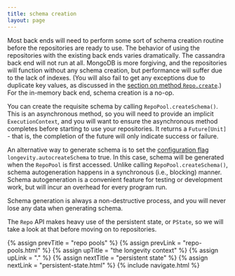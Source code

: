 ```yaml
---
title: schema creation
layout: page
---
```


Most back ends will need to perform some sort of schema creation
routine before the repositories are ready to use. The behavior of
using the repositories with the existing back ends varies
dramatically. The cassandra back end will not run at all. MongoDB is
more forgiving, and the repositories will function without any schema
creation, but performance will suffer due to the lack of indexes. (You
will also fail to get any exceptions due to duplicate key values, as
discussed in the [section on method
`Repo.create`](../repo/create.html).) For the in-memory back end,
schema creation is a no-op.

You can create the requisite schema by calling
`RepoPool.createSchema()`. This is an asynchronous method, so you will
need to provide an implicit `ExecutionContext`, and you will want to
ensure the asynchronous method completes before starting to use your
repositories. It returns a `Future[Unit]` - that is, the completion of
the future will only indicate success or failure.

An alternative way to generate schema is to set the [configuration
flag](config.html) `longevity.autocreateSchema` to true. In this
case, schema will be generated when the `RepoPool` is first
accessed. Unlike calling `RepoPool.createSchema()`, schema
autogeneration happens in a synchronous (i.e., blocking)
manner. Schema autogeneration is a convenient feature for testing or
development work, but will incur an overhead for every program run.

Schema generation is always a non-destructive process, and you will
never lose any data when generating schema.

The `Repo` API makes heavy use of the persistent state, or `PState`,
so we will take a look at that before moving on to repositories.

{% assign prevTitle = "repo pools" %}
{% assign prevLink = "repo-pools.html" %}
{% assign upTitle = "the longevity context" %}
{% assign upLink = "." %}
{% assign nextTitle = "persistent state" %}
{% assign nextLink = "persistent-state.html" %}
{% include navigate.html %}

